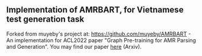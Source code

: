 ## Implementation of AMRBART, for Vietnamese test generation task

Forked from muyeby's project at: https://github.com/muyeby/AMRBART - An implementation for ACL2022 paper "Graph Pre-training for AMR Parsing and Generation". You may find our paper [here](https://arxiv.org/pdf/2203.07836.pdf) (Arxiv).
